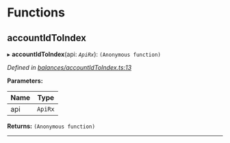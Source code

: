 

# Functions

<a id="accountidtoindex"></a>

##  accountIdToIndex

▸ **accountIdToIndex**(api: *`ApiRx`*): `(Anonymous function)`

*Defined in [balances/accountIdToIndex.ts:13](https://github.com/polkadot-js/api/blob/dfac7a4/packages/api-derive/src/balances/accountIdToIndex.ts#L13)*

**Parameters:**

| Name | Type |
| ------ | ------ |
| api | `ApiRx` |

**Returns:** `(Anonymous function)`

___

